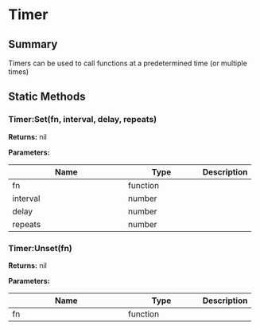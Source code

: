 
# Timer

## Summary
Timers can be used to call functions at a predetermined time (or multiple times)



## Static Methods

        
### Timer:Set(fn, interval, delay, repeats)



**Returns:** nil


**Parameters:**

<table data-full-width="false">
<thead><tr><th width="217">Name</th><th width="134">Type</th><th>Description</th></tr></thead>
<tbody><tr><td>fn</td><td>function</td><td></td></tr>
<tr><td>interval</td><td>number</td><td></td></tr>
<tr><td>delay</td><td>number</td><td></td></tr>
<tr><td>repeats</td><td>number</td><td></td></tr></tbody></table>






### Timer:Unset(fn)



**Returns:** nil


**Parameters:**

<table data-full-width="false">
<thead><tr><th width="217">Name</th><th width="134">Type</th><th>Description</th></tr></thead>
<tbody><tr><td>fn</td><td>function</td><td></td></tr></tbody></table>





    

